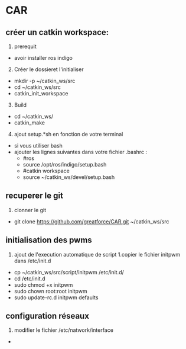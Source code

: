 # CAR

## créer un catkin workspace:
1. prerequit 
 * avoir installer ros indigo
2. Créer le dossieret l'initialiser
 * mkdir -p ~/catkin_ws/src
 * cd ~/catkin_ws/src
 * catkin_init_workspace
3. Build 
 * cd ~/catkin_ws/
 * catkin_make
4. ajout setup.*sh en fonction de votre terminal
 * si vous utiliser bash
 * ajouter les lignes suivantes dans votre fichier .bashrc : 
    * #ros
    * source /opt/ros/indigo/setup.bash
    * #catkin workspace
    * source ~/catkin_ws/devel/setup.bash
 
## recuperer le git 
 1. clonner le git
  * git clone https://github.com/greatforce/CAR.git ~/catkin_ws/src
 
## initialisation des pwms
 1. ajout de l'execution automatique de script 
  1.copier le fichier initpwm dans /etc/init.d
  * cp ~/catkin_ws/src/script/initpwm /etc/init.d/
  * cd /etc/init.d
  * sudo chmod +x initpwm
  * sudo chown root:root initpwm
  * sudo update-rc.d initpwm defaults
 
## configuration réseaux
 1. modifier le fichier /etc/natwork/interface
  *
  
